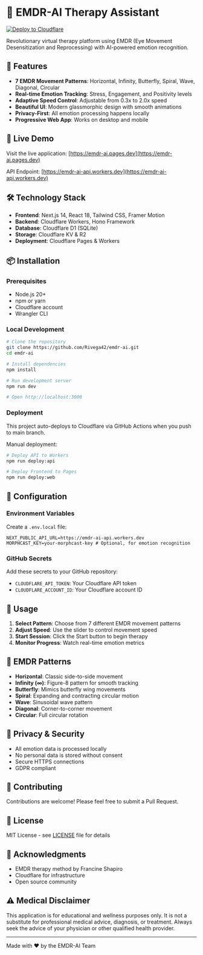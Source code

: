 # 🧠 EMDR-AI Therapy Assistant

[![Deploy to Cloudflare](https://deploy.workers.cloudflare.com/button)](https://deploy.workers.cloudflare.com/?url=https://github.com/Rivega42/emdr-ai)

Revolutionary virtual therapy platform using EMDR (Eye Movement Desensitization and Reprocessing) with AI-powered emotion recognition.

## 🌟 Features

- **7 EMDR Movement Patterns**: Horizontal, Infinity, Butterfly, Spiral, Wave, Diagonal, Circular
- **Real-time Emotion Tracking**: Stress, Engagement, and Positivity levels
- **Adaptive Speed Control**: Adjustable from 0.3x to 2.0x speed
- **Beautiful UI**: Modern glassmorphic design with smooth animations
- **Privacy-First**: All emotion processing happens locally
- **Progressive Web App**: Works on desktop and mobile

## 🚀 Live Demo

Visit the live application: [https://emdr-ai.pages.dev](https://emdr-ai.pages.dev)

API Endpoint: [https://emdr-ai-api.workers.dev](https://emdr-ai-api.workers.dev)

## 🛠️ Technology Stack

- **Frontend**: Next.js 14, React 18, Tailwind CSS, Framer Motion
- **Backend**: Cloudflare Workers, Hono Framework
- **Database**: Cloudflare D1 (SQLite)
- **Storage**: Cloudflare KV & R2
- **Deployment**: Cloudflare Pages & Workers

## 📦 Installation

### Prerequisites

- Node.js 20+
- npm or yarn
- Cloudflare account
- Wrangler CLI

### Local Development

```bash
# Clone the repository
git clone https://github.com/Rivega42/emdr-ai.git
cd emdr-ai

# Install dependencies
npm install

# Run development server
npm run dev

# Open http://localhost:3000
```

### Deployment

This project auto-deploys to Cloudflare via GitHub Actions when you push to main branch.

Manual deployment:

```bash
# Deploy API to Workers
npm run deploy:api

# Deploy Frontend to Pages
npm run deploy:web
```

## 🔧 Configuration

### Environment Variables

Create a `.env.local` file:

```env
NEXT_PUBLIC_API_URL=https://emdr-ai-api.workers.dev
MORPHCAST_KEY=your-morphcast-key # Optional, for emotion recognition
```

### GitHub Secrets

Add these secrets to your GitHub repository:

- `CLOUDFLARE_API_TOKEN`: Your Cloudflare API token
- `CLOUDFLARE_ACCOUNT_ID`: Your Cloudflare account ID

## 📱 Usage

1. **Select Pattern**: Choose from 7 different EMDR movement patterns
2. **Adjust Speed**: Use the slider to control movement speed
3. **Start Session**: Click the Start button to begin therapy
4. **Monitor Progress**: Watch real-time emotion metrics

## 🎯 EMDR Patterns

- **Horizontal**: Classic side-to-side movement
- **Infinity (∞)**: Figure-8 pattern for smooth tracking
- **Butterfly**: Mimics butterfly wing movements
- **Spiral**: Expanding and contracting circular motion
- **Wave**: Sinusoidal wave pattern
- **Diagonal**: Corner-to-corner movement
- **Circular**: Full circular rotation

## 🔐 Privacy & Security

- All emotion data is processed locally
- No personal data is stored without consent
- Secure HTTPS connections
- GDPR compliant

## 🤝 Contributing

Contributions are welcome! Please feel free to submit a Pull Request.

## 📄 License

MIT License - see [LICENSE](LICENSE) file for details

## 🙏 Acknowledgments

- EMDR therapy method by Francine Shapiro
- Cloudflare for infrastructure
- Open source community

## ⚠️ Medical Disclaimer

This application is for educational and wellness purposes only. It is not a substitute for professional medical advice, diagnosis, or treatment. Always seek the advice of your physician or other qualified health provider.

---

Made with ❤️ by the EMDR-AI Team